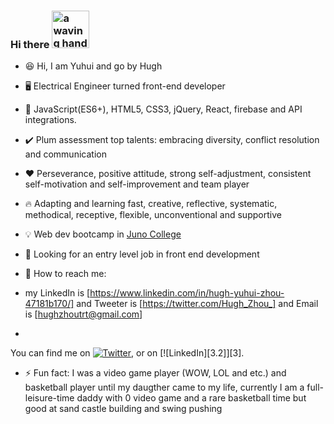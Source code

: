 ### Hi there <img src="https://user-images.githubusercontent.com/84819219/136729154-4acdd5a6-3c6c-4c22-a886-99e9c893c086.gif" alt="a waving hand to say hello" width="60px">  
<!--
**Hughzhoutrt/Hughzhoutrt** is a ✨ _special_ ✨ repository because its `README.md` (this file) appears on your GitHub profile.

Here are some ideas to get you started:

- 🔭 I’m currently working on ...
- 🌱 I’m currently learning ...
- 👯 I’m looking to collaborate on ...
- 🤔 I’m looking for help with ...
- 💬 Ask me about ...
- 📫 How to reach me: ...
- 😄 Pronouns: ...
- ⚡ Fun fact: ...
-->
- 😆 Hi, I am Yuhui and go by Hugh

- 🖥️ Electrical Engineer turned front-end developer     

- 🧰 JavaScript(ES6+), HTML5, CSS3, jQuery, React, firebase and API integrations.    
  
- ✔️ Plum assessment top talents: embracing diversity, conflict resolution and communication  
  
- ❤️ Perseverance, positive attitude, strong self-adjustment, consistent self-motivation and self-improvement and team player    
  
- 🔥 Adapting and learning fast, creative, reflective, systematic, methodical, receptive, flexible, unconventional and supportive    
  
- 💡 Web dev bootcamp in <a href="https://junocollege.com/bootcamp/web-development">Juno College</a>   

- 🧐 Looking for an entry level job in front end development   

- 💬 How to reach me:   
-  my LinkedIn is [https://www.linkedin.com/in/hugh-yuhui-zhou-47181b170/] and Tweeter is [https://twitter.com/Hugh_Zhou_] and Email is [hughzhoutrt@gmail.com]  
-  <!-- Actual text -->

You can find me on [![Twitter][1.2]][1], or on [![LinkedIn][3.2]][3].

<!-- Icons -->

[1.2]: http://i.imgur.com/wWzX9uB.png (twitter icon without padding)
[2.2]: https://raw.githubusercontent.com/MartinHeinz/MartinHeinz/master/linkedin-3-16.png (LinkedIn icon without padding)

<!-- Links to your social media accounts -->

[1]: https://twitter.com/Martin_Heinz_
[2]: https://www.linkedin.com/in/heinz-martin/
   

- ⚡ Fun fact: I was a video game player (WOW, LOL and etc.) and basketball player until my daugther came to my life, currently I am a full-leisure-time daddy with 0 video game and a rare basketball time but good at sand castle building and swing pushing
